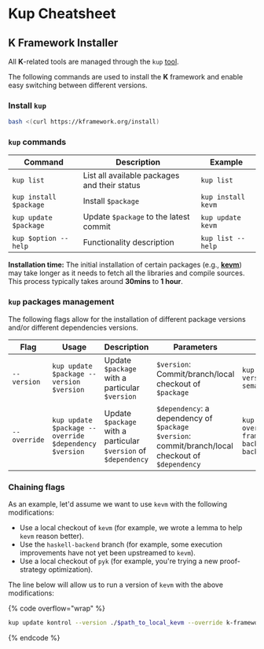 # Kup Cheatsheet

## K Framework Installer

All **K**-related tools are managed through the `kup` [tool](https://github.com/runtimeverification/kup).

The following commands are used to install the **K** framework and enable easy switching between different versions.

### **Install `kup`**

```bash
bash <(curl https://kframework.org/install)
```

### `kup` commands

<table data-full-width="false"><thead><tr><th>Command</th><th>Description</th><th>Example</th></tr></thead><tbody><tr><td><code>kup list</code></td><td>List all available packages and their status </td><td><code>kup list</code></td></tr><tr><td><code>kup install $package</code></td><td>Install <code>$package</code></td><td><code>kup install kevm</code></td></tr><tr><td><code>kup update $package</code></td><td>Update <code>$package</code> to the latest commit </td><td><code>kup update kevm</code></td></tr><tr><td><code>kup $option --help</code></td><td>Functionality description</td><td><code>kup list --help</code></td></tr></tbody></table>

**Installation time:** The initial installation of certain packages (e.g., [**kevm**](https://github.com/runtimeverification/evm-semantics)) may take longer as it needs to fetch all the libraries and compile sources. This process typically takes around **30mins** to **1 hour**.

### `kup` packages management

The following flags allow for the installation of different package versions and/or different dependencies versions.

<table data-full-width="true"><thead><tr><th width="154">Flag</th><th width="231">Usage</th><th width="227">Description</th><th width="191">Parameters</th><th>Example</th></tr></thead><tbody><tr><td><code>--version</code></td><td><code>kup update $package --version $version</code></td><td>Update <code>$package</code> with a particular <code>$version</code></td><td><code>$version</code>: Commit/branch/local checkout of <code>$package</code></td><td><code>kup update kevm --version ~/evm-semantics</code></td></tr><tr><td><code>--override</code></td><td><code>kup update $package --override $dependency $version</code></td><td>Update <code>$package</code> with a particular <code>$version</code> of <code>$dependency</code></td><td><code>$dependency</code>: a dependency of <code>$package</code><br><code>$version</code>: commit/branch/local checkout of <code>$dependency</code></td><td><code>kup update kevm --override k-framework/haskell-backend ~/haskell-backend</code></td></tr></tbody></table>

### **Chaining flags**

As an example, let'd assume we want to use `kevm` with the following modifications:

* Use a local checkout of `kevm` (for example, we wrote a lemma to help `kevm` reason better).
* Use the `haskell-backend` branch (for example, some execution improvements have not yet been upstreamed to `kevm`).
* Use a local checkout of `pyk` (for example, you're trying a new proof-strategy optimization).

The line below will allow us to run a version of `kevm` with the above modifications:

{% code overflow="wrap" %}
```bash
kup update kontrol --version ./$path_to_local_kevm --override k-framework/haskell-backend $haskell-branch pyk ./$path_to_local_pyk
```
{% endcode %}
